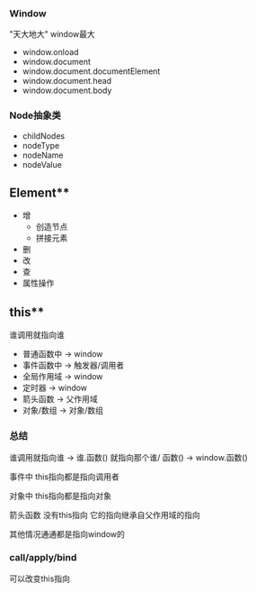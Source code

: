 ### Window

"天大地大" window最大 

+ window.onload
+ window.document
+ window.document.documentElement
+ window.document.head
+ window.document.body

### Node抽象类

+ childNodes
+ nodeType
+ nodeName
+ nodeValue

## Element**

+ 增
  + 创造节点
  + 拼接元素
+ 删
+ 改
+ 查
+ 属性操作

## this**

谁调用就指向谁

+ 普通函数中 -> window
+ 事件函数中 -> 触发器/调用者
+ 全局作用域 -> window
+ 定时器 -> window
+ 箭头函数 -> 父作用域
+ 对象/数组 -> 对象/数组

### 总结

谁调用就指向谁 -> 谁.函数() 就指向那个谁/ 函数() -> window.函数()

事件中 this指向都是指向调用者

对象中 this指向都是指向对象

箭头函数 没有this指向 它的指向继承自父作用域的指向

其他情况通通都是指向window的

### call/apply/bind

可以改变this指向
